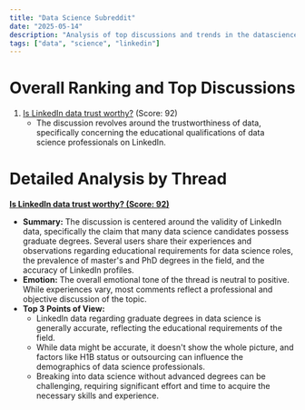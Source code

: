 ```yaml
---
title: "Data Science Subreddit"
date: "2025-05-14"
description: "Analysis of top discussions and trends in the datascience subreddit"
tags: ["data", "science", "linkedin"]
---
```


# Overall Ranking and Top Discussions
1.  [Is LinkedIn data trust worthy?](https://i.redd.it/3zlnro11on0f1.jpeg) (Score: 92)
    *   The discussion revolves around the trustworthiness of data, specifically concerning the educational qualifications of data science professionals on LinkedIn.

# Detailed Analysis by Thread
**[Is LinkedIn data trust worthy? (Score: 92)](https://i.redd.it/3zlnro11on0f1.jpeg)**
*  **Summary:**  The discussion is centered around the validity of LinkedIn data, specifically the claim that many data science candidates possess graduate degrees. Several users share their experiences and observations regarding educational requirements for data science roles, the prevalence of master's and PhD degrees in the field, and the accuracy of LinkedIn profiles.
*  **Emotion:** The overall emotional tone of the thread is neutral to positive. While experiences vary, most comments reflect a professional and objective discussion of the topic.
*  **Top 3 Points of View:**
    *   LinkedIn data regarding graduate degrees in data science is generally accurate, reflecting the educational requirements of the field.
    *   While data might be accurate, it doesn't show the whole picture, and factors like H1B status or outsourcing can influence the demographics of data science professionals.
    *   Breaking into data science without advanced degrees can be challenging, requiring significant effort and time to acquire the necessary skills and experience.
